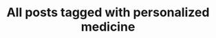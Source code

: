 ---
layout: tag
title: "All posts tagged with personalized medicine"
permalink: /weblog/tags/personalized-medicine/
taxonomy: personalized medicine
---